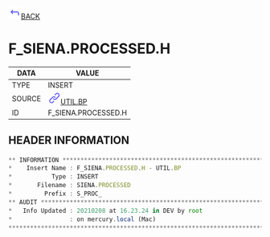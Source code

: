 <img src="../.resources/themes/unicons-line-6563ff/corner-up-left-alt.svg" alt="BACK" width="25" />[BACK](../DOCS/UTIL.BP.md)  
# F_SIENA.PROCESSED.H  
|DATA|VALUE|
| --- | --- |
|TYPE|INSERT|
|SOURCE|<img src="../.resources/themes/unicons-line-6563ff/link.svg" alt="UTIL.BP" width="25" />[UTIL.BP](../DOCS/UTIL.BP.md)|
|ID|F_SIENA.PROCESSED.H|
    
    
## HEADER INFORMATION  
```javascript
** INFORMATION ****************************************************************
*    Insert Name : F_SIENA.PROCESSED.H - UTIL.BP
*           Type : INSERT
*       Filename : SIENA.PROCESSED
*         Prefix : S_PROC_
** AUDIT **********************************************************************
*   Info Updated : 20210208 at 16.23.24 in DEV by root
*                : on mercury.local (Mac)
*******************************************************************************
```
